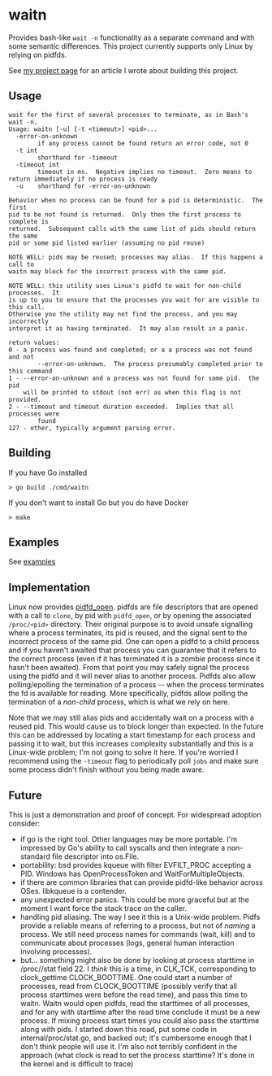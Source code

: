 # waitn
Provides bash-like `wait -n` functionality as a separate command and with some semantic differences.
This project currently supports only Linux by relying on pidfds.

See [my project page](https://stevenpelley.github.io/waitn/article) for an article I wrote about building this project.

## Usage
```
wait for the first of several processes to terminate, as in Bash's wait -n.
Usage: waitn [-u] [-t <timeout>] <pid>...
  -error-on-unknown
        if any process cannot be found return an error code, not 0
  -t int
        shorthand for -timeout
  -timeout int
        timeout in ms.  Negative implies no timeout.  Zero means to return immediately if no process is ready
  -u    shorthand for -error-on-unknown

Behavior when no process can be found for a pid is deterministic.  The first
pid to be not found is returned.  Only then the first process to complete is
returned.  Subsequent calls with the same list of pids should return the same
pid or some pid listed earlier (assuming no pid reuse)

NOTE WELL: pids may be reused; processes may alias.  If this happens a call to
waitn may block for the incorrect process with the same pid.

NOTE WELL: this utility uses Linux's pidfd to wait for non-child processes.  It
is up to you to ensure that the processes you wait for are visible to this call.
Otherwise you the utility may not find the process, and you may incorrectly
interpret it as having terminated.  It may also result in a panic.

return values:
0 - a process was found and completed; or a a process was not found and not
        --error-on-unknown.  The process presumably completed prior to this command
1 - --error-on-unknown and a process was not found for some pid.  the pid
    will be printed to stdout (not err) as when this flag is not provided.
2 - --timeout and timeout duration exceeded.  Implies that all processes were
        found
127 - other, typically argument parsing error.
```

## Building
If you have Go installed
```
> go build ./cmd/waitn
```
If you don't want to install Go but you do have Docker
```
> make
```

## Examples
See [examples](https://github.com/stevenpelley/waitn/tree/main/examples "examples")

## Implementation
Linux now provides [pidfd_open](https://man7.org/linux/man-pages/man2/pidfd_open.2.html).
pidfds are file descriptors that are opened with a call to `clone`, by pid with `pidfd_open`, or by opening the associated `/proc/<pid>` directory.  Their original purpose is to avoid unsafe signalling where a process terminates, its pid is reused, and the signal sent to the incorrect process of the same pid.  One can open a pidfd to a child process and if you haven't awaited that process you can guarantee that it refers to the correct process (even if it has terminated it is a zombie process since it hasn't been awaited).  From that point you may safely signal the process using the pidfd and it will never alias to another process.  Pidfds also allow polling/epolling the termination of a process -- when the process terminates the fd is available for reading.  More specifically, pidfds allow polling the termination of a _non-child_ process, which is what we rely on here.

Note that we may still alias pids and accidentally wait on a process with a reused pid.  This would cause us to block longer than expected.  In the future this can be addressed by locating a start timestamp for each process and passing it to wait, but this increases complexity substantially and this is a Linux-wide problem; I'm not going to solve it here.  If you're worried I recommend using the `-timeout` flag to periodically poll `jobs` and make sure some process didn't finish without you being made aware.

## Future
This is just a demonstration and proof of concept.  For widespread adoption consider:
- if go is the right tool.  Other languages may be more portable.  I'm impressed by Go's ability to call syscalls and then integrate a non-standard file descriptor into os.File.
- portability: bsd provides kqueue with filter EVFILT_PROC accepting a PID. Windows has OpenProcessToken and WaitForMultipleObjects.
- if there are common libraries that can provide pidfd-like behavior across OSes.  libkqueue is a contender.
- any unexpected error panics.  This could be more graceful but at the moment I want force the stack trace on the caller.
- handling pid aliasing.  The way I see it this is a Unix-wide problem.  Pidfs provide a reliable means of referring to a process, but not of _naming_ a process.  We still need process names for commands (wait, kill) and to communicate about processes (logs, general human interaction involving processes).
- but... something might also be done by looking at process starttime in /proc/<pid>/stat field 22.  I _think_ this is a time, in CLK_TCK, corresponding to clock_gettime CLOCK_BOOTTIME.  One could start a number of processes, read from CLOCK_BOOTTIME (possibly verify that all process starttimes were before the read time), and pass this time to waitn.  Waitn would open pidfds, read the starttimes of all processes, and for any with starttime after the read time conclude it must be a new process.  If mixing process start times you could also pass the starttime along with pids.  I started down this road, put some code in internal/proc/stat.go, and backed out; it's cumbersome enough that I don't think people will use it.  I'm also not terribly confident in the approach (what clock is read to set the process starttime?  It's done in the kernel and is difficult to trace)
